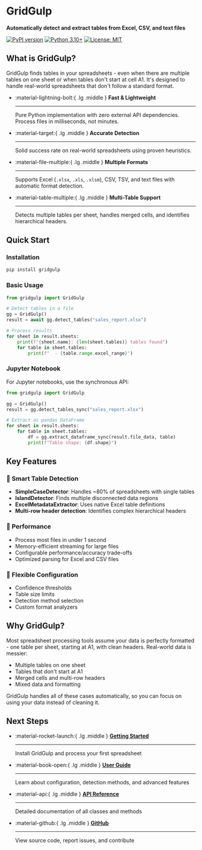# GridGulp

**Automatically detect and extract tables from Excel, CSV, and text files**

[![PyPI version](https://badge.fury.io/py/gridgulp.svg)](https://badge.fury.io/py/gridgulp)
[![Python 3.10+](https://img.shields.io/badge/python-3.10+-blue.svg)](https://www.python.org/downloads/)
[![License: MIT](https://img.shields.io/badge/License-MIT-yellow.svg)](https://opensource.org/licenses/MIT)

## What is GridGulp?

GridGulp finds tables in your spreadsheets - even when there are multiple tables on one sheet or when tables don't start at cell A1. It's designed to handle real-world spreadsheets that don't follow a standard format.

<div class="grid cards" markdown>

-   :material-lightning-bolt:{ .lg .middle } **Fast & Lightweight**

    ---

    Pure Python implementation with zero external API dependencies. Process files in milliseconds, not minutes.

-   :material-target:{ .lg .middle } **Accurate Detection**

    ---

    Solid success rate on real-world spreadsheets using proven heuristics.

-   :material-file-multiple:{ .lg .middle } **Multiple Formats**

    ---

    Supports Excel (`.xlsx`, `.xls`, `.xlsm`), CSV, TSV, and text files with automatic format detection.

-   :material-table-multiple:{ .lg .middle } **Multi-Table Support**

    ---

    Detects multiple tables per sheet, handles merged cells, and identifies hierarchical headers.

</div>

## Quick Start

### Installation

```bash
pip install gridgulp
```

### Basic Usage

```python
from gridgulp import GridGulp

# Detect tables in a file
gg = GridGulp()
result = await gg.detect_tables("sales_report.xlsx")

# Process results
for sheet in result.sheets:
    print(f"{sheet.name}: {len(sheet.tables)} tables found")
    for table in sheet.tables:
        print(f"  - {table.range.excel_range}")
```

### Jupyter Notebook

For Jupyter notebooks, use the synchronous API:

```python
from gridgulp import GridGulp

gg = GridGulp()
result = gg.detect_tables_sync("sales_report.xlsx")

# Extract as pandas DataFrame
for sheet in result.sheets:
    for table in sheet.tables:
        df = gg.extract_dataframe_sync(result.file_data, table)
        print(f"Table shape: {df.shape}")
```

## Key Features

### 🎯 Smart Table Detection

- **SimpleCaseDetector**: Handles ~80% of spreadsheets with single tables
- **IslandDetector**: Finds multiple disconnected data regions
- **ExcelMetadataExtractor**: Uses native Excel table definitions
- **Multi-row header detection**: Identifies complex hierarchical headers

### 🚀 Performance

- Process most files in under 1 second
- Memory-efficient streaming for large files
- Configurable performance/accuracy trade-offs
- Optimized parsing for Excel and CSV files

### 🔧 Flexible Configuration

- Confidence thresholds
- Table size limits
- Detection method selection
- Custom format analyzers

## Why GridGulp?

Most spreadsheet processing tools assume your data is perfectly formatted - one table per sheet, starting at A1, with clean headers. Real-world data is messier:

- Multiple tables on one sheet
- Tables that don't start at A1
- Merged cells and multi-row headers
- Mixed data and formatting

GridGulp handles all of these cases automatically, so you can focus on using your data instead of cleaning it.

## Next Steps

<div class="grid cards" markdown>

-   :material-rocket-launch:{ .lg .middle } **[Getting Started](getting-started/installation.md)**

    ---

    Install GridGulp and process your first spreadsheet

-   :material-book-open:{ .lg .middle } **[User Guide](user-guide/basic-usage.md)**

    ---

    Learn about configuration, detection methods, and advanced features

-   :material-api:{ .lg .middle } **[API Reference](reference/index.md)**

    ---

    Detailed documentation of all classes and methods

-   :material-github:{ .lg .middle } **[GitHub](https://github.com/Ganymede-Bio/gridgulp)**

    ---

    View source code, report issues, and contribute

</div>
